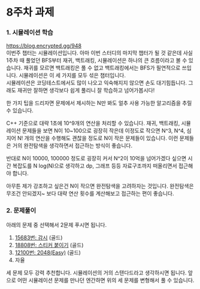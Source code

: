 # 8주차 과제

### 1. 시뮬레이션 학습

https://blog.encrypted.gg/948  
이번주 챕터는 시뮬레이션입니다. 아마 이번 스터디의 마지막 챕터가 될 것 같은데 사실 1주차 때 풀었던 BFS부터 재귀, 백트래킹, 시뮬레이션은 하나의 큰 흐름이라고 볼 수 있습니다. 재귀를 모르면 백트래킹은 풀 수 없고 백트래킹에서는 BFS가 필연적으로 쓰입니다. 시뮬레이션은 이 세 가지를 모두 섞은 챕터입니다.  
시뮬레이션은 코딩테스트에서도 많이 나오고 익숙해지지 않으면 손도 대기힘듭니다. 그래도 재귀만 잘하면 생각보다 쉽게 풀리니 잘 학습하고 넘어가봅시다!

한 가지 팁을 드리자면 문제에서 제시하는 N만 봐도 얼추 사용 가능한 알고리즘을 추릴 수 있습니다.

C++ 기준으로 대략 1초에 10^9개의 연산을 처리할 수 있습니다. 재귀, 백트래킹, 시뮬레이션 문제들을 보면 N이 10~100으로 굉장히 작은데 이정도로 작으면 N^3, N^4, 심지어 N! 개의 연산을 수행해도 괜찮을 정도로 N이 작은 문제들이 있습니다. 이런 문제들은 거의 완전탐색을 생각하면서 접근하는 방식이 좋습니다.

반대로 N이 10000, 100000 정도로 굉장히 커서 N^2이 10억을 넘어가겠다 싶으면 시간 복잡도를 N log(N)으로 생각하고 dp, 그래프 등등 자료구조까지 떠올리면서 접근해야 합니다.

아무튼 제가 강조하고 싶은건 N이 작으면 완전탐색을 고려하자는 것입니다. 완전탐색은 무조건 안되겠지~ 보다 대략 연산 횟수를 계산해보고 접근하는 편이 좋습니다.

### 2. 문제풀이

아래의 문제 중 선택해서 2문제 푸시면 됩니다.

1. [15683번: 감시](https://www.acmicpc.net/problem/15683) (골드)
2. [18808번: 스티커 붙이기](https://www.acmicpc.net/problem/18808) (골드)
3. [12100번: 2048(Easy)](https://www.acmicpc.net/problem/12100) (골드)
4. 자율

세 문제 모두 강력 추천합니다. 시뮬레이션의 거의 스탠다드라고 생각하시면 됩니다. 앞으로 어떤 시뮬레이션 문제를 만나던 엔간하면 위의 세 문제를 변형해서 풀 수 있습니다.
